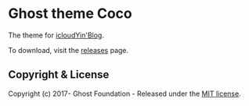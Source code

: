 # Ghost theme Coco

The  theme for [icloudYin'Blog](http://blog.icloudyin.com).

To download, visit the [releases](https://github.com/yinay/ghost-theme-coco) page.

## Copyright & License

Copyright (c) 2017- Ghost Foundation - Released under the [MIT license](LICENSE).

